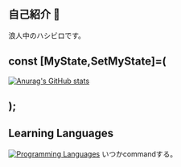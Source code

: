 ## 自己紹介 👋
浪人中のハシビロです。

## const [MyState,SetMyState]=(
[![Anurag's GitHub stats](https://github-readme-stats.vercel.app/api?username=Izaak-Grinner)](https://github.com/anuraghazra/github-readme-stats)
## );

## Learning Languages

[![Programming Languages](https://skillicons.dev/icons?i=js,react,vite,rust)](https://skillicons.dev)
いつかcommandする。

<!--
**Izaak-Grinner/Izaak-Grinner** is a ✨ _special_ ✨ repository because its `README.md` (this file) appears on your GitHub profile.

Here are some ideas to get you started:

- 🔭 I’m currently working on ...
- 🌱 I’m currently learning ...
- 👯 I’m looking to collaborate on ...
- 🤔 I’m looking for help with ...
- 💬 Ask me about ...
- 📫 How to reach me: ...
- 😄 Pronouns: ...
- ⚡ Fun fact: ...
-->
